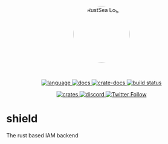 <p align="center">
<img style="border-radius: 100%; height: 150px; width: 150px;" width="300" src="https://avatars.githubusercontent.com/u/146738056?s=400&u=b522593c40f58d23186890a52cf989a904ee130c&v=4" alt="RustSea Logo"/>
</p>
<br>
<p align="center">
  <a href="https://github.com/RustSea/shield/search?l=rust">
    <img alt="language" src="https://img.shields.io/badge/language-Rust-orange.svg">
  </a>
  <a href="https://shield-docs.RustSea.com/">
    <img alt="docs" src="https://img.shields.io/badge/docs-shield.RustSea.com-cyan">
  </a>
  <a href="https://docs.rs/rust-shield">
    <img alt="crate-docs" src="https://img.shields.io/badge/docs-docs.rs-orange">
  </a>
  <a href="https://circleci.com/gh/shuttle-hq/shuttle/">
    <img alt="build status" src="https://circleci.com/gh/shuttle-hq/shuttle.svg?style=shield"/>
  </a>
</p>
<p align="center">
  <a href="https://crates.io/crates/rust-shield">
    <img alt="crates" src="https://img.shields.io/crates/d/rust-shield">
  </a>
  <a href="https://discord.gg/9nenPTfe">
    <img alt="discord" src="https://img.shields.io/discord/1158400174729744537?logo=discord"/>
  </a>
  <a href="https://twitter.com/rustsea_hq">
    <img alt="Twitter Follow" src="https://img.shields.io/twitter/follow/rustsea_hq">
  </a>
</p>
<!-- markdownlint-restore -->

# shield
The rust based IAM backend
